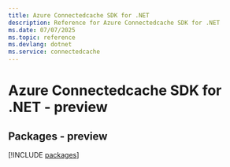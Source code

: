 ```yaml
---
title: Azure Connectedcache SDK for .NET
description: Reference for Azure Connectedcache SDK for .NET
ms.date: 07/07/2025
ms.topic: reference
ms.devlang: dotnet
ms.service: connectedcache
---
```

# Azure Connectedcache SDK for .NET - preview
## Packages - preview
[!INCLUDE [packages](connectedcache-index.md)]